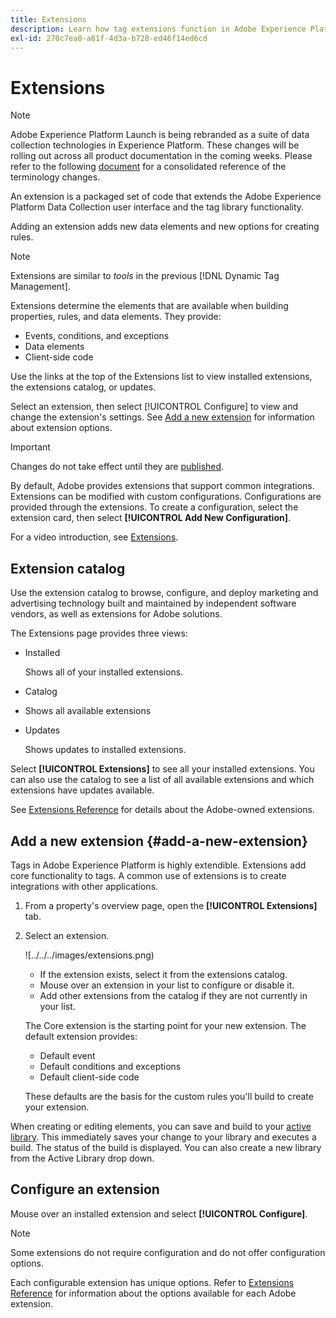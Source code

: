 ```yaml
---
title: Extensions
description: Learn how tag extensions function in Adobe Experience Platform.
exl-id: 270c7ea0-a81f-4d3a-b728-ed46f14ed6cd
---
```

# Extensions

>[!NOTE]
>
>Adobe Experience Platform Launch is being rebranded as a suite of data collection technologies in Experience Platform. These changes will be rolling out across all product documentation in the coming weeks. Please refer to the following [document](../../../launch-term-updates.md) for a consolidated reference of the terminology changes.

An extension is a packaged set of code that extends the Adobe Experience Platform Data Collection user interface and the tag library functionality.

Adding an extension adds new data elements and new options for creating rules.

>[!NOTE]
>
>Extensions are similar to *tools* in the previous [!DNL Dynamic Tag Management].

Extensions determine the elements that are available when building properties, rules, and data elements. They provide:

* Events, conditions, and exceptions
* Data elements
* Client-side code

Use the links at the top of the Extensions list to view installed extensions, the extensions catalog, or updates.

Select an extension, then select [!UICONTROL Configure] to view and change the extension's settings. See [Add a new extension](#add-a-new-extension) for information about extension options.

>[!IMPORTANT]
>
>Changes do not take effect until they are [published](/help/launch-reference/publishing/overview.md).

By default, Adobe provides extensions that support common integrations. Extensions can be modified with custom configurations. Configurations are provided through the extensions. To create a configuration, select the extension card, then select **[!UICONTROL Add New Configuration]**.

For a video introduction, see [Extensions](../../../quick-start/videos.md).

## Extension catalog

Use the extension catalog to browse, configure, and deploy marketing and advertising technology built and maintained by independent software vendors, as well as extensions for Adobe solutions.

The Extensions page provides three views:

* Installed

  Shows all of your installed extensions.

* Catalog
* Shows all available extensions
* Updates

  Shows updates to installed extensions.

Select **[!UICONTROL Extensions]** to see all your installed extensions. You can also use the catalog to see a list of all available extensions and which extensions have updates available.

See [Extensions Reference](../../../extension-reference/web/overview.md) for details about the Adobe-owned extensions.

## Add a new extension {#add-a-new-extension}

Tags in Adobe Experience Platform is highly extendible. Extensions add core functionality to tags. A common use of extensions is to create integrations with other applications.

1. From a property's overview page, open the **[!UICONTROL Extensions]** tab.
2. Select an extension.

   ![../../../images/extensions.png)

   * If the extension exists, select it from the extensions catalog.
   * Mouse over an extension in your list to configure or disable it.
   * Add other extensions from the catalog if they are not currently in your list.

   The Core extension is the starting point for your new extension. The default extension provides:

   * Default event
   * Default conditions and exceptions
   * Default client-side code

   These defaults are the basis for the custom rules you'll build to create your extension.

When creating or editing elements, you can save and build to your [active library](../../publishing/libraries.md#active-library). This immediately saves your change to your library and executes a build. The status of the build is displayed. You can also create a new library from the Active Library drop down.

## Configure an extension

Mouse over an installed extension and select **[!UICONTROL Configure]**.

>[!NOTE]
>
>Some extensions do not require configuration and do not offer configuration options.

Each configurable extension has unique options. Refer to [Extensions Reference](../../../extension-reference/web/overview.md) for information about the options available for each Adobe extension.
